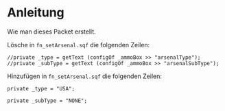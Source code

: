 # Anleitung
Wie man dieses Packet erstellt.

Lösche in `fn_setArsenal.sqf` die folgenden Zeilen:

```
//private _type = getText (configOf _ammoBox >> "arsenalType");
//private _subType = getText (configOf _ammoBox >> "arsenalSubType");
```


Hinzufügen in `fn_setArsenal.sqf` die folgenden Zeilen:

```
private _type = "USA";

private _subType = "NONE";
```